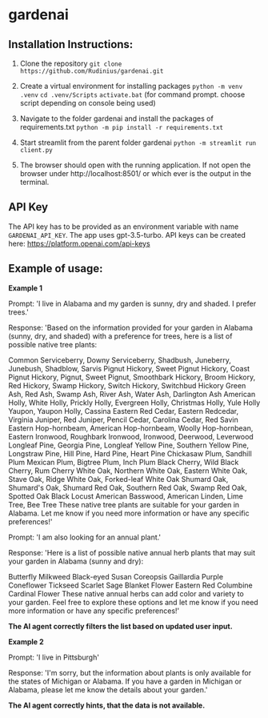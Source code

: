 # gardenai

## Installation Instructions:

1. Clone the repository 
`git clone https://github.com/Rudinius/gardenai.git`

2. Create a virtual environment for installing packages
`python -m venv .venv`
`cd .venv/Scripts`
`activate.bat` (for command prompt. choose script depending on console being used)

3. Navigate to the folder gardenai and install the packages of requirements.txt
`python -m pip install -r requirements.txt`

4. Start streamlit from the parent folder gardenai
`python -m streamlit run client.py`

5. The browser should open with the running application.
If not open the browser under http://localhost:8501/ or which ever is the output in the terminal.

## API Key
The API key has to be provided as an environment variable with name
`GARDENAI_API_KEY`.
The app uses gpt-3.5-turbo.
API keys can be created here: https://platform.openai.com/api-keys

## Example of usage:

**Example 1**

Prompt:
'I live in Alabama and my garden is sunny, dry and shaded. I prefer trees.'

Response:
'Based on the information provided for your garden in Alabama (sunny, dry, and shaded) with a preference for trees, here is a list of possible native tree plants:

Common Serviceberry, Downy Serviceberry, Shadbush, Juneberry, Junebush, Shadblow, Sarvis
Pignut Hickory, Sweet Pignut Hickory, Coast Pignut Hickory, Pignut, Sweet Pignut, Smoothbark Hickory, Broom Hickory, Red Hickory, Swamp Hickory, Switch Hickory, Switchbud Hickory
Green Ash, Red Ash, Swamp Ash, River Ash, Water Ash, Darlington Ash
American Holly, White Holly, Prickly Holly, Evergreen Holly, Christmas Holly, Yule Holly
Yaupon, Yaupon Holly, Cassina
Eastern Red Cedar, Eastern Redcedar, Virginia Juniper, Red Juniper, Pencil Cedar, Carolina Cedar, Red Savin
Eastern Hop-hornbeam, American Hop-hornbeam, Woolly Hop-hornbean, Eastern Ironwood, Roughbark Ironwood, Ironwood, Deerwood, Leverwood
Longleaf Pine, Georgia Pine, Longleaf Yellow Pine, Southern Yellow Pine, Longstraw Pine, Hill Pine, Hard Pine, Heart Pine
Chickasaw Plum, Sandhill Plum
Mexican Plum, Bigtree Plum, Inch Plum
Black Cherry, Wild Black Cherry, Rum Cherry
White Oak, Northern White Oak, Eastern White Oak, Stave Oak, Ridge White Oak, Forked-leaf White Oak
Shumard Oak, Shumard's Oak, Shumard Red Oak, Southern Red Oak, Swamp Red Oak, Spotted Oak
Black Locust
American Basswood, American Linden, Lime Tree, Bee Tree
These native tree plants are suitable for your garden in Alabama. Let me know if you need more information or have any specific preferences!'

Prompt:
'I am also looking for an annual plant.'

Response:
'Here is a list of possible native annual herb plants that may suit your garden in Alabama (sunny and dry):

Butterfly Milkweed
Black-eyed Susan
Coreopsis
Gaillardia
Purple Coneflower
Tickseed
Scarlet Sage
Blanket Flower
Eastern Red Columbine
Cardinal Flower
These native annual herbs can add color and variety to your garden. Feel free to explore these options and let me know if you need more information or have any specific preferences!'

**The AI agent correctly filters the list based on updated user input.**

**Example 2**

Prompt:
'I live in Pittsburgh'

Response:
'I'm sorry, but the information about plants is only available for the states of Michigan or Alabama. If you have a garden in Michigan or Alabama, please let me know the details about your garden.'

**The AI agent correctly hints, that the data is not available.**
